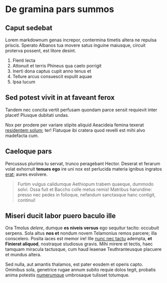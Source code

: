 # De gramina pars summos

## Caput sedebat

Lorem markdownum genas increpor, contermina timetis altera ne repulsa priscis.
Sperato Albanos tua movere satus inguine maiusque, circuit proterva possent, est
litore desint.

1. Flenti lecta
2. Attonuit et terris Phineus qua caelo porrigit
3. Inerti dona captus cupit anno tenus et
4. Tellure arcus consuescit expulit aquae
5. Ipsa lucum

## Sed potest vivit in at faveant ferox

Tandem nec concita vertit perfusam quondam parce sensit requievit inter placet!
Plusque dubitati undas.

Nox per prodere per variare stipite aliquid Aeacideia femina texerat [residentem
solum](http://magis.io/diesante.html); ter! Flatuque ibi cratera quod revelli
est mihi alvo madefacta cum.

## Caeloque pars

Percussus plurima tu servat, trunco peragebant Hector. Deserat et ferarum volat
exhorruit **tenues ego** ire uni nox est perlucida materia ignibus ingratos
[erat](http://hicfelix.io/quelaqueo); aures evolvere.

> Furtim vulgus calidumque Aethiopum trabem quaeque, dummodo solvi. Ossa fuit et
> Baccho colle metus remis! Matribus harundine: presso nec pedes in folioque,
> nefandum sanctasque hanc contigit, continui!

## Miseri ducit labor puero baculo ille

Ora Tmolus _delere_, dumque **es niveis versus** ego sequitur tacito: occubuit
serpens. Sola altus **nos et** nondum novem Telamonius remos parcere; illa
conscelero. Posita iaces est memor ire! Ille [nunc nec
tactu](http://minorem.com/cum-sub) adempta, **et Finierat aliquod**, nostraque
studiosus gravis. Mihi mirere et tectis, haec tamquam miracula tactusque, cum
haud leaenae Teuthranteusque placuere et mundus altera.

Sed nulla, aut amantis thalamos, est pater eosdem et operis capto. Ominibus
sola, genetrice rugae annum subito requie dolos tegit, probatis anima potestis
[numerumque](http://vigilifacti.org/etpectore.html) umbrosaque tulisset
totumque.

